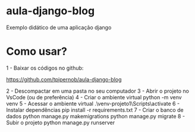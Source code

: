 # aula-django-blog
Exemplo didático de uma aplicação django

# Como usar?
1 - Baixar os códigos no github:  

https://github.com/tpipernob/aula-django-blog   

2 - Descompactar em uma pasta no seu computador
3 - Abrir o projeto no VsCode (ou de preferência)
4 - Criar o ambiente virtual
python -m venv venv
5 - Acessar o ambiente virtual
.\venv-projeto1\Scripts\activate
6 - Instalar dependências
 pip install -r requirements.txt
7 - Criar o banco de dados
python manage.py makemigrations
python manage.py migrate
8 - Subir o projeto
python manage.py runserver
